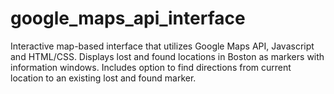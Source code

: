 # google_maps_api_interface
Interactive map-based interface that utilizes Google Maps API, Javascript and HTML/CSS. Displays lost and found locations in Boston as markers with information windows. Includes option to find directions from current location to an existing lost and found marker.
